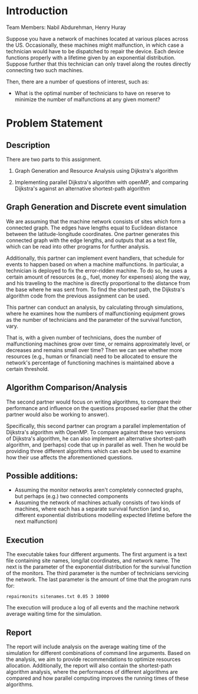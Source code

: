 

# Introduction

Team Members: Nabil Abdurehman, Henry Huray

Suppose you have a network of machines located at various places across the US. Occasionally, these 
machines might malfunction, in which case a technician would have to be dispatched 
to repair the device. Each device functions properly with a lifetime given by an exponential distribution.
Suppose further that this technician can only travel along the routes directly connecting two such machines. 

Then, there are a number of questions of interest, such as: 
* What is the optimal number of technicians to have on reserve to minimize the number of malfunctions at any given moment? 


# Problem Statement

## Description

There are two parts to this assignment. 

1. Graph Generation and Resource Analysis using Dijkstra's algorithm

2. Implementing parallel Dijkstra's algorithm with openMP, and comparing Dijkstra's against an alternative shortest-path algorithm


## Graph Generation and Discrete event simulation

We are assuming that the machine network consists of sites which form a connected graph. The edges have 
lengths equal to Euclidean distance between the latitude-longitude coordinates. One partner generates 
this connected graph with the edge lengths, and outputs that as a text file, which can be read into other 
programs for further analysis.

Additionally, this partner can implement event handlers, that schedule for events to happen based on 
when a machine malfunctions. In particular, a technician is deployed to fix the error-ridden machine. 
To do so, he uses a certain amount of resources (e.g., fuel, money for expenses) along the way, and his 
traveling to the machine is directly proportional to the distance from the base where he was sent from. To 
find the shortest path, the Dijkstra's algorithm code from the previous assignment can be used.

This partner can conduct an analysis, by calculating through simulations, where he examines how the numbers of 
malfunctioning equipment grows as the number of technicians and the parameter of the survival function, vary. 

That is, with a given number of technicians, does the number of malfunctioning machines grow over time, or remains 
approximately level, or decreases and remains small over time? Then we can see whether more resources (e.g., human or 
financial) need to be allocated to ensure the network's percentage of functioning machines is maintained above 
a certain threshold.


## Algorithm Comparison/Analysis

The second partner would focus on writing algorithms, to compare their performance and influence on 
the questions proposed earlier (that the other partner would also be working to answer). 

Specifically, this second partner can program a parallel implementation of Dijkstra's algorithm with OpenMP. 
To compare against these two versions of Dijkstra's algorithm, he can also implement an alternative shortest-path 
algorithm, and (perhaps) code that up in parallel as well. Then he would be providing three different algorithms 
which can each be used to examine how their use affects the aforementioned questions.


## Possible additions: 

* Assuming the monitor networks aren't completely connected graphs, but perhaps (e.g.) two connected components
* Assuming the network of machines actually consists of two kinds of machines, where each has a separate survival 
function (and so, different exponential distributions modelling expected lifetime before the next malfunction)


## Execution

The executable takes four different arguments. The first argument is a text file containing site names, long/lat coordinates, 
and network name. The next is the parameter of the exponential distribution for the survival function of the monitors.
The third parameter is the number of technicians servicing the network. The last parameter is the amount of time that
the program runs for:

```
repairmonits sitenames.txt 0.05 3 10000
```

The execution will produce a log of all events and the machine network average waiting time for the simulation.

## Report

The report will include analysis on the average waiting time of the simulation for different combinations of command line arguments.
Based on the analysis, we aim to provide recommendations to optimize resources allocation. Additionally, the report will also contain
the shortest-path algorithm analysis, where the performances of different algorithms are compared and how parallel computing improves the
running times of these algorithms.


